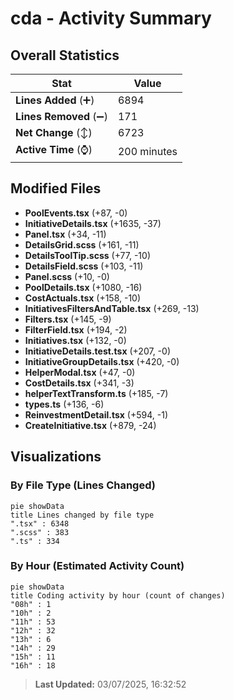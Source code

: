 # cda - Activity Summary 

## Overall Statistics

| Stat                   | Value                                                             |
| ---------------------- | ----------------------------------------------------------------- |
| **Lines Added** (➕)   | 6894                                          |
| **Lines Removed** (➖) | 171                                        |
| **Net Change** (↕)    | 6723                |
| **Active Time** (⌚)   | 200 minutes |


## Modified Files
- **PoolEvents.tsx** (+87, -0)
- **InitiativeDetails.tsx** (+1635, -37)
- **Panel.tsx** (+34, -11)
- **DetailsGrid.scss** (+161, -11)
- **DetailsToolTip.scss** (+77, -10)
- **DetailsField.scss** (+103, -11)
- **Panel.scss** (+10, -0)
- **PoolDetails.tsx** (+1080, -16)
- **CostActuals.tsx** (+158, -10)
- **InitiativesFiltersAndTable.tsx** (+269, -13)
- **Filters.tsx** (+145, -9)
- **FilterField.tsx** (+194, -2)
- **Initiatives.tsx** (+132, -0)
- **InitiativeDetails.test.tsx** (+207, -0)
- **InitiativeGroupDetails.tsx** (+420, -0)
- **HelperModal.tsx** (+47, -0)
- **CostDetails.tsx** (+341, -3)
- **helperTextTransform.ts** (+185, -7)
- **types.ts** (+136, -6)
- **ReinvestmentDetail.tsx** (+594, -1)
- **CreateInitiative.tsx** (+879, -24)

## Visualizations

### By File Type (Lines Changed)

```mermaid
pie showData
title Lines changed by file type
".tsx" : 6348
".scss" : 383
".ts" : 334
```

### By Hour (Estimated Activity Count)

```mermaid
pie showData
title Coding activity by hour (count of changes)
"08h" : 1
"10h" : 2
"11h" : 53
"12h" : 32
"13h" : 6
"14h" : 29
"15h" : 11
"16h" : 18
```


> **Last Updated:** 03/07/2025, 16:32:52